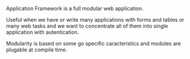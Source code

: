 Application Framework is a full modular web application.

Useful when we have or write many applications with forms and tables or many web tasks and we want to concentrate all of them into single application with autentication.

Modularity is based on some go specific caracteristics and modules are plugable at compile time.
